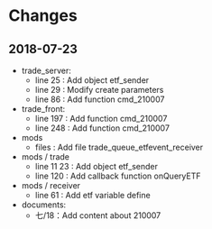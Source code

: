# Changes
## 2018-07-23
* trade_server:
    * line 25 : Add object etf_sender
    * line 29 : Modify create parameters 
    * line 86 : Add function cmd_210007 
* trade_front:
    * line 197 : Add function cmd_210007
    * line 248 : Add function cmd_210007
* mods 
    * files : Add file trade_queue_etfevent_receiver
* mods / trade
    * line 11 23 : Add object etf_sender
    * line 120 : Add callback function onQueryETF
* mods / receiver
    * line 61 : Add etf variable define
* documents:
    * 七/18：Add content about 210007 

